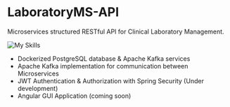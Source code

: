 # LaboratoryMS-API
Microservices structured RESTful API for Clinical Laboratory Management.

![My Skills](https://skillicons.dev/icons?i=java,spring,kafka,postgres,docker)
- Dockerized PostgreSQL database & Apache Kafka services
- Apache Kafka implementation for communication between Microservices
- JWT Authentication & Authorization with Spring Security (Under development)
- Angular GUI Application (coming soon)